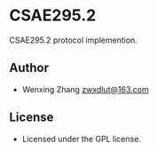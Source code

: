 # CSAE295.2
CSAE295.2 protocol implemention. 

## Author
* Wenxing Zhang zwxdlut@163.com

## License
* Licensed under the GPL license.